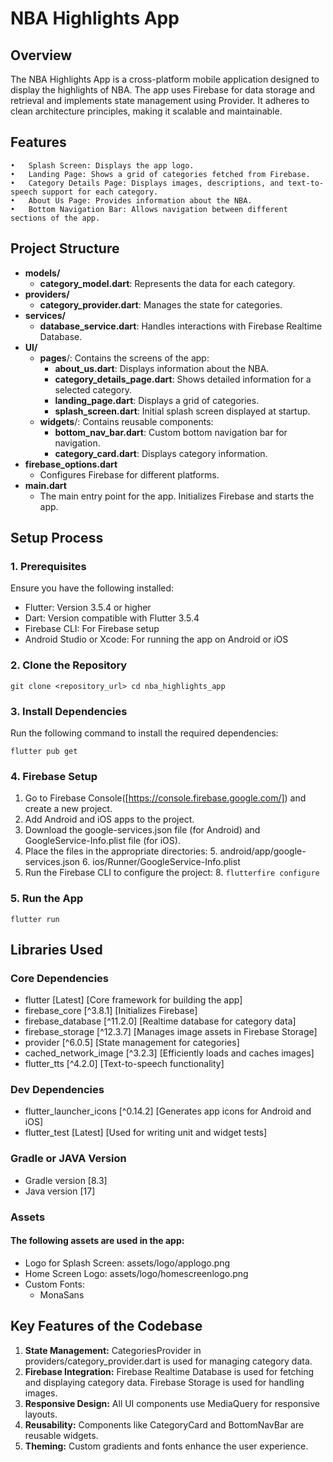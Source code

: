 # NBA Highlights App

## **Overview**

The NBA Highlights App is a cross-platform mobile application designed to display the highlights of NBA. The app uses Firebase for data storage and retrieval and implements state management using Provider. It adheres to clean architecture principles, making it scalable and maintainable.

## **Features**

	•	Splash Screen: Displays the app logo.
	•	Landing Page: Shows a grid of categories fetched from Firebase.
	•	Category Details Page: Displays images, descriptions, and text-to-speech support for each category.
	•	About Us Page: Provides information about the NBA.
	•	Bottom Navigation Bar: Allows navigation between different sections of the app.

## **Project Structure**

* **models/**
  * **category_model.dart**: Represents the data for each category.
* **providers/**
  * **category_provider.dart**: Manages the state for categories.
* **services/**
  * **database_service.dart**: Handles interactions with Firebase Realtime Database.
* **UI/**
  * **pages**/: Contains the screens of the app:
    * **about_us.dart**: Displays information about the NBA.
    * **category_details_page.dart**: Shows detailed information for a selected category.
    * **landing_page.dart**: Displays a grid of categories.
    * **splash_screen.dart**: Initial splash screen displayed at startup.
  * **widgets**/: Contains reusable components:
    * **bottom_nav_bar.dart**: Custom bottom navigation bar for navigation.
    * **category_card.dart**: Displays category information.
* **firebase_options.dart**
  * Configures Firebase for different platforms.
* **main.dart**
  * The main entry point for the app. Initializes Firebase and starts the app.

## **Setup Process**

### 1. Prerequisites

Ensure you have the following installed:
* Flutter: Version 3.5.4 or higher
* Dart: Version compatible with Flutter 3.5.4
* Firebase CLI: For Firebase setup
* Android Studio or Xcode: For running the app on Android or iOS

### 2. Clone the Repository

`git clone <repository_url>
cd nba_highlights_app`

### 3. Install Dependencies
Run the following command to install the required dependencies:

`flutter pub get`

### 4. Firebase Setup

1. Go to Firebase Console([https://console.firebase.google.com/]) and create a new project.
2. Add Android and iOS apps to the project.
3. Download the google-services.json file (for Android) and GoogleService-Info.plist file (for iOS).
4. Place the files in the appropriate directories:
   5. android/app/google-services.json
   6. ios/Runner/GoogleService-Info.plist
7. Run the Firebase CLI to configure the project:
   8. `flutterfire configure`

### 5. Run the App

`flutter run`

## **Libraries Used**

### Core Dependencies

* flutter	[Latest] [Core framework for building the app]
* firebase_core	[^3.8.1]	[Initializes Firebase]
* firebase_database	[^11.2.0]	[Realtime database for category data]
* firebase_storage	[^12.3.7]	[Manages image assets in Firebase Storage]
* provider	[^6.0.5]	[State management for categories]
* cached_network_image	[^3.2.3]	[Efficiently loads and caches images]
* flutter_tts	[^4.2.0]	[Text-to-speech functionality]

### **Dev Dependencies**

* flutter_launcher_icons	[^0.14.2]	[Generates app icons for Android and iOS]
* flutter_test	[Latest]	[Used for writing unit and widget tests]

### **Gradle or JAVA Version**

* Gradle version	[8.3]
* Java version	[17]

### **Assets**

#### The following assets are used in the app:
* Logo for Splash Screen: assets/logo/applogo.png
* Home Screen Logo: assets/logo/homescreenlogo.png
* Custom Fonts:
  * MonaSans

## Key Features of the Codebase
1.	**State Management:**
	CategoriesProvider in providers/category_provider.dart is used for managing category data.
2.	**Firebase Integration:**
	Firebase Realtime Database is used for fetching and displaying category data.
	Firebase Storage is used for handling images.
3.	**Responsive Design:**
	All UI components use MediaQuery for responsive layouts.
4.	**Reusability:**
	Components like CategoryCard and BottomNavBar are reusable widgets.
5.	**Theming:**
	Custom gradients and fonts enhance the user experience.
